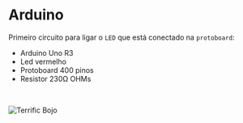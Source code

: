 # Arduino 

Primeiro circuito para ligar o `LED` que está conectado na `protoboard`:

- Arduino Uno R3
- Led vermelho
- Protoboard 400 pinos
- Resistor 230Ω OHMs

</br>

![Terrific Bojo](https://github.com/user-attachments/assets/63231f5a-1faa-41f5-a1ac-6f3d7dd88104)
